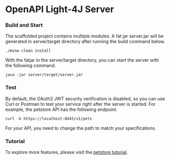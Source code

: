
# OpenAPI Light-4J Server


### Build and Start

The scaffolded project contains multiple modules. A fat jar server.jar will be generated in server/target directory after running the build command below.

```
./mvnw clean install
```

With the fatjar in the server/target directory, you can start the server with the following command.

```
java -jar server/target/server.jar
```




### Test

By default, the OAuth2 JWT security verification is disabled, so you can use Curl or Postman to test your service right after the server is started. For example, the petstore API has the following endpoint.

```
curl -k https://localhost:8443/v1/pets
```

For your API, you need to change the path to match your specifications.

### Tutorial

To explore more features, please visit the [petstore tutorial](https://doc.networknt.com/tutorial/rest/openapi/petstore/).